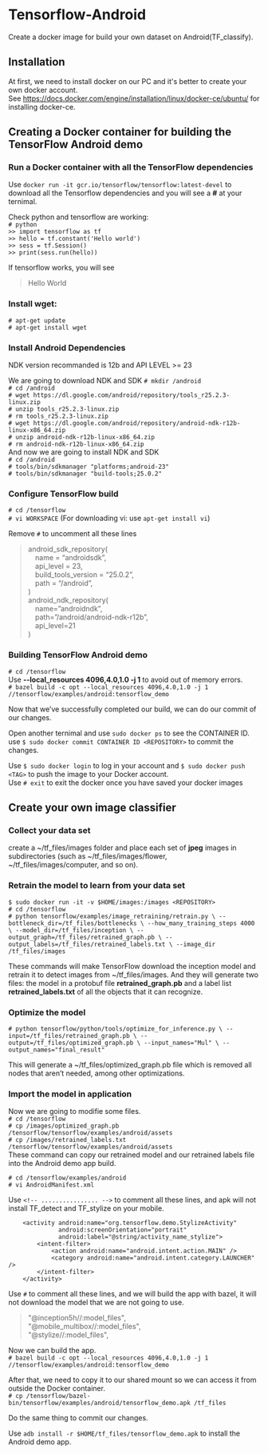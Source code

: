# Tensorflow-Android
Create a docker image for build your own dataset on Android(TF_classify).   
## Installation
At first, we need to install docker on our PC and it's better to create your own docker account.    
See https://docs.docker.com/engine/installation/linux/docker-ce/ubuntu/ for installing docker-ce.  
## Creating a Docker container for building the TensorFlow Android demo
### Run a Docker container with all the TensorFlow dependencies 
Use `docker run -it gcr.io/tensorflow/tensorflow:latest-devel` to download all the Tensorflow dependencies and you will see a **#** at your ternimal.  
  
Check python and tensorflow are working:  
`# python`  
`>> import tensorflow as tf`  
`>> hello = tf.constant('Hello world')`  
`>> sess = tf.Session()`  
`>> print(sess.run(hello))` 
  
If tensorflow works, you will see 
>Hello World  
>
### Install wget:     
`# apt-get update`  
`# apt-get install wget`  
### Install Android Dependencies
NDK version recommanded is 12b and API LEVEL >= 23  
  
We are going to download NDK and SDK
`# mkdir /android`  
`# cd /android`  
`# wget https://dl.google.com/android/repository/tools_r25.2.3-linux.zip`  
`# unzip tools_r25.2.3-linux.zip`  
`# rm tools_r25.2.3-linux.zip`  
`# wget https://dl.google.com/android/repository/android-ndk-r12b-linux-x86_64.zip`  
`# unzip android-ndk-r12b-linux-x86_64.zip`  
`# rm android-ndk-r12b-linux-x86_64.zip`  
And now we are going to install NDK and SDK  
`# cd /android`  
`# tools/bin/sdkmanager "platforms;android-23"`  
`# tools/bin/sdkmanager "build-tools;25.0.2"`  
### Configure TensorFlow build
`# cd /tensorflow`  
`# vi WORKSPACE` (For downloading vi: use `apt-get install vi`)  
  
Remove `#` to uncomment all these lines  
>android_sdk_repository(  
&ensp;&ensp;name = “androidsdk”,  
&ensp;&ensp;api_level = 23,  
&ensp;&ensp;build_tools_version = “25.0.2”,  
&ensp;&ensp;path = “/android”,  
)  
android_ndk_repository(  
&ensp;&ensp;name=”androidndk”,  
&ensp;&ensp;path=”/android/android-ndk-r12b”,  
&ensp;&ensp;api_level=21  
)  
>  
### Building TensorFlow Android demo  
`# cd /tensorflow`  
Use **--local_resources 4096,4.0,1.0 -j 1** to avoid out of memory errors.    
`# bazel build -c opt --local_resources 4096,4.0,1.0 -j 1 //tensorflow/examples/android:tensorflow_demo`  
  
Now that we’ve successfully completed our build, we can do our commit of our changes.  
  
Open another ternimal and use `sudo docker ps` to see the CONTAINER ID.    
use `$ sudo docker commit CONTAINER ID <REPOSITORY>` to commit the changes.  

Use `$ sudo docker login` to log in your account and `$ sudo docker push <TAG>` to push the image to your Docker account.  
Use `# exit` to exit the docker once you have saved your docker images
## Create your own image classifier 
### Collect your data set  
create a ~/tf_files/images folder and place each set of **jpeg** images in subdirectories (such as ~/tf_files/images/flower, ~/tf_files/images/computer, and so on).   
### Retrain the model to learn from your data set
`$ sudo docker run -it -v $HOME/images:/images <REPOSITORY>`  
`# cd /tensorflow`  
`# python tensorflow/examples/image_retraining/retrain.py \
  --bottleneck_dir=/tf_files/bottlenecks \
  --how_many_training_steps 4000 \
  --model_dir=/tf_files/inception \
  --output_graph=/tf_files/retrained_graph.pb \
  --output_labels=/tf_files/retrained_labels.txt \
  --image_dir /tf_files/images`  
  
These commands will make TensorFlow download the inception model and retrain it to detect images from ~/tf_files/images. And they will generate two files: the model in a protobuf file **retrained_graph.pb** and a label list **retrained_labels.txt** of all the objects that it can recognize.  
### Optimize the model
`# python tensorflow/python/tools/optimize_for_inference.py \
  --input=/tf_files/retrained_graph.pb \
  --output=/tf_files/optimized_graph.pb \
  --input_names="Mul" \
  --output_names="final_result"`
   
This will generate a ~/tf_files/optimized_graph.pb file which is removed all nodes that aren’t needed, among other optimizations.   
### Import the model in application
Now we are going to modifie some files.  
`# cd /tensorflow`  
`# cp /images/optimized_graph.pb /tensorflow/tensorflow/examples/android/assets`  
`# cp /images/retrained_labels.txt /tensorflow/tensorflow/examples/android/assets`  
These command can copy our retrained model and our retrained labels file into the Android demo app build.    
  
`# cd /tensorflow/examples/android`  
`# vi AndroidManifest.xml`  
  
Use `<!-- ................ -->` to comment all these lines, and apk will not install TF_detect and TF_stylize on your mobile.  
><activity android:name="org.tensorflow.demo.DetectorActivity"
                  android:screenOrientation="portrait"
                  android:label="@string/activity_name_detection">
            <intent-filter>
                <action android:name="android.intent.action.MAIN" />
                <category android:name="android.intent.category.LAUNCHER" />
            </intent-filter>
        </activity>

        <activity android:name="org.tensorflow.demo.StylizeActivity"
                  android:screenOrientation="portrait"
                  android:label="@string/activity_name_stylize">
            <intent-filter>
                <action android:name="android.intent.action.MAIN" />
                <category android:name="android.intent.category.LAUNCHER" />
            </intent-filter>
        </activity>
>  
  
Use `#` to comment all these lines, and we will build the app with bazel, it will not download the model that we are not going to use.  
>"@inception5h//:model_files",  
 "@mobile_multibox//:model_files",  
 "@stylize//:model_files",  
>
  
Now we can build the app.  
`# bazel build -c opt --local_resources 4096,4.0,1.0 -j 1 //tensorflow/examples/android:tensorflow_demo`  
  
After that, we need to copy it to our shared mount so we can access it from outside the Docker container.  
`# cp /tensorflow/bazel-bin/tensorflow/examples/android/tensorflow_demo.apk /tf_files`
  
Do the same thing to commit our changes.  
  
Use `adb install -r $HOME/tf_files/tensorflow_demo.apk` to install the Android demo app.  



